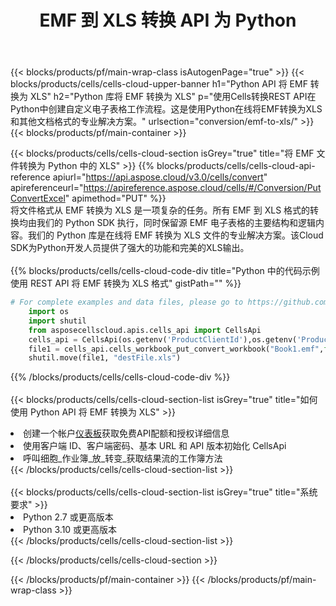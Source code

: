 ﻿---
title:  EMF 到 XLS 转换 API 为 Python
description: 使用Aspose.Cells Cloud SDK for Python将EMF格式文件转换为XLS格式文件。
url: /zh/python/conversion/emf-to-xls/
---
{{< blocks/products/pf/main-wrap-class isAutogenPage="true" >}}
{{< blocks/products/cells/cells-cloud-upper-banner h1="Python API 将 EMF 转换为 XLS" h2="Python 库将 EMF 转换为 XLS" p="使用Cells转换REST API在Python中创建自定义电子表格工作流程。这是使用Python在线将EMF转换为XLS和其他文档格式的专业解决方案。" urlsection="conversion/emf-to-xls/" >}}
{{< blocks/products/pf/main-container >}}

{{< blocks/products/cells/cells-cloud-section isGrey="true" title="将 EMF 文件转换为 Python 中的 XLS" >}}
{{% blocks/products/cells/cells-cloud-api-reference apiurl="https://api.aspose.cloud/v3.0/cells/convert" apireferenceurl="https://apireference.aspose.cloud/cells/#/Conversion/PutConvertExcel" apimethod="PUT" %}}
<br/>
将文件格式从 EMF 转换为 XLS 是一项复杂的任务。所有 EMF 到 XLS 格式的转换均由我们的 Python SDK 执行，同时保留源 EMF 电子表格的主要结构和逻辑内容。我们的 Python 库是在线将 EMF 转换为 XLS 文件的专业解决方案。该Cloud SDK为Python开发人员提供了强大的功能和完美的XLS输出。
<br/>
<br/>
{{% blocks/products/cells/cells-cloud-code-div title="Python 中的代码示例使用 REST API 将 EMF 转换为 XLS 格式" gistPath="" %}}
 
```python
# For complete examples and data files, please go to https://github.com/aspose-cells-cloud/aspose-cells-cloud-python/
    import os
    import shutil
    from asposecellscloud.apis.cells_api import CellsApi
    cells_api = CellsApi(os.getenv('ProductClientId'),os.getenv('ProductClientSecret'))
    file1 = cells_api.cells_workbook_put_convert_workbook("Book1.emf",format="xls")
    shutil.move(file1, "destFile.xls")     
```
 
{{% /blocks/products/cells/cells-cloud-code-div %}}
<br/>
<br/>
{{< blocks/products/cells/cells-cloud-section-list isGrey="true" title="如何使用 Python API 将 EMF 转换为 XLS" >}}
<li>创建一个帐户<a href="https://dashboard.aspose.cloud/">仪表板</a>获取免费API配额和授权详细信息</li>
<li>使用客户端 ID、客户端密码、基本 URL 和 API 版本初始化 CellsApi</li>
<li>呼叫细胞_作业簿_放_转变_获取结果流的工作簿方法</li>
{{< /blocks/products/cells/cells-cloud-section-list >}}
<br/>
<br/>
{{< blocks/products/cells/cells-cloud-section-list isGrey="true" title="系统要求" >}}
<li>Python 2.7 或更高版本</li>
<li>Python 3.10 或更高版本</li>
{{< /blocks/products/cells/cells-cloud-section-list >}}

{{< /blocks/products/cells/cells-cloud-section >}}

{{< /blocks/products/pf/main-container >}}
{{< /blocks/products/pf/main-wrap-class >}}
